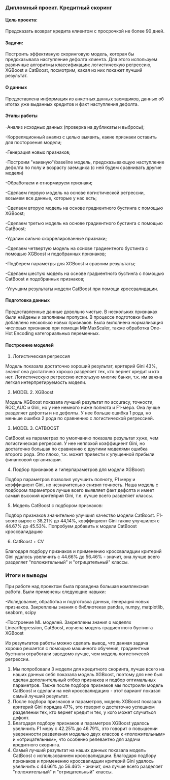 ### Дипломный проект. Кредитный скоринг
#### Цель проекта:
Предсказать возврат кредита клиентом с просрочкой не более 90 дней.

#### Задачи: 
Построить эффективную скоринговую модель, которая бы предсказывала наступление дефолта клиента. Для этого используем различные алгоритмы классификации: логистическую регрессию, XGBoost и CatBoost, посмотрим, какая из них покажет лучший результат.

#### О данных

Предоставлена информация из анкетных данных заемщиков, данных об итогах уже выданных кредитов и факт наступления дефолта.

#### Этапы работы
-Анализ исходных данных (проверка на дубликаты и выбросы); 

-Корреляционный анализ с целью выявить, какие признаки оставить для постороения модели;

-Генерация новых признаков;

-Построим "наивную"/baseline модель, предсказывающую наступление дефолта по полу и возрасту заемщика (с ней будем сравнивать другие модели)

-Обработаем и отнормируем признаки;

-Сделаем первую модель на основе логистической регрессии, возьмем все данные, которые у нас есть;

-Сделаем вторую модель на основе градиентного бустинга с помощью XGBoost;

-Сделаем третью модель на основе градиентного бустинга с помощью CatBoost;

-Удалим сильно скоррелированные признаки;

-Сделаем четвертую модель на основе градиентного бустинга с помощью XGBoost и подобранных признаков;

-Подберем параметры для XGBoost и сравним результаты;

-Сделаем шестую модель на основе градиентного бустинга с помощью CatBoost и подобранных признаков;

-Улучшим результаты модели CatBoost при помощи кроссвалидации.


#### Подготовка данных
Предоставленные данные довольно чистые. В нескольких признаках были найдены и заполнены пропуски. 
В процессе подготовки было добавлено несколько новых признаков.
Была выполнена нормализация числовых признаков при помощи MinMaxScaler, также обработка One-Hot Encoding категориальныз переменных.


#### Построение моделей
1. Логистическая регрессия

Модель показала достаточно хороший результат, критерий Gini 43%, значит она достаточно хорошо разделяет тех, кто вернет кредит и кто нет. Логистическую регрессию использую многие банки, т.к. им важна легкая интерпретируемость модели.

2. MODEL 2. XGBoost

Модель XGBoost показала лучший результат по accuracy, точности, ROC_AUC и Gini, но у нее немного ниже полнота и F1-мера. Она лучше разделяет дефолты и не дефолты. У нее больше ошибка 1 рода, но меньше ошибка 2 рода по сравнению с логистической регрессией.

3. MODEL 3. CATBOOST

CatBoost на параметрах по умолчанию показала результат хуже, чем логистическая регрессия. У нее неплохой коэффициент Gini, но достаточно большая по сравнению с другими моделями ошибка второго рода. Это плохо, т.к. может привести к упущенной прибыли финансовой организации.

4. Подбор признаков и гиперпараметров для модели XGBoost:

Подбор параметров позволил улучшить полноту, F1 меру и коэффициент Gini, но незначительно снизил точность. Наша модель с подбором параметров лучше всего выявляет факт дефолта и имеет самый высокий критейрий Gini, т.е. лучше всего разделяет классы.

5. Модель CatBoost с подбором признаков:

Подбор признаков значительно улучшил качество модели CatBoost. F1-score вырос с 38,21% до 44,14%, коэффициент Gini также улучшился с 44.67% до 45.53%. Попробуем добавить к модели CatBoost кроссвалидацию

6. CatBoost + CV

Благодаря подбору признаков и применению кроссвалидции критерий Gini удалось увеличить с 44.66% до 56.46% - значит, она лучше всего разделяет "положительный" и "отрицательный" классы.

### Итоги и выводы
При работе над проектом была проведена большая комплексная работа. Были применены следующие навыки:

-Иследование, обработка и подготовка данных, генерация новых признаков. Закреплены знания о библиотеках pandas, numpy, matplotlib, seaborn, scipy

-Построение ML моделей. Закреплены знания о моделях LinearRegression, CatBoost, изучена модель градиентного бустинга XGBoost

Из результатов работы можно сделать вывод, что данная задача хорошо решается с помощью машинного обучения, градиентные бустинги отработали заведомо лучше, чем модель логистичесой регрессии.

1. Мы попробовали 3 модели для кредитного скоринга, лучше всего на наших данных себя показала модель XGBoost, поэтому для нее был сделан дополнительный отбор признаков и подбор оптимальных параметров. Также после подбора признаков мы построили модель CatBoost  и сделали на ней кроссвалидацию - этот вариант показал самый лучший результат.
2. После подбора признаков и параметров, модель XGBoost показала критерий Gini  порядка 47%, это говорит о достаточно успешном разделении тех, кто вернет кредит и тех, у кого может случиться дефолт.
3. Благодаря подбору признаков и параметров XGBoost удалось увеличить F1 меру с 42.25% до 46.79%, это говорит о повышении уверенности разделения моделью двух классов к «положительным» и «отрицательным», что особенно релевантно для задачи кредитного скоринга.
4. Самый лучший результат на наших данных показала модель CatBoost  с использованием кроссвалидации. Благодаря подбору признаков и применению кроссвалидции  критерий Gini удалось увеличить с 44.66% до 56.46% - значит, она лучше всего разделяет "положительный" и "отрицательный" классы.